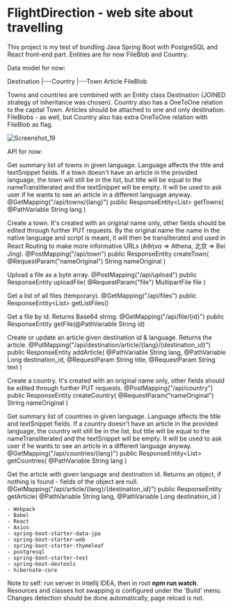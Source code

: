 # FlightDirection - web site about travelling

This project is my test of bundling Java Spring Boot with PostgreSQL and React front-end part. Entities are for now FileBlob and Country.

Data model for now:

Destination
|---Country
|---Town
Article
FileBlob

Towns and countries are combined with an Entity class Destination (JOINED strategy of inheritance was chosen). Country also has a OneToOne relation to the capital Town.
Articles should be attached to one and only destination. FileBlobs - as well, but Country also has extra OneToOne relation with FileBlob as flag.

![Screenshot_19](https://user-images.githubusercontent.com/65328222/158078612-fd678c3b-f70f-46d8-bf16-b9135bd7553b.png)

API for now:

Get summary list of towns in given language. Language affects the title and textSnippet fields. If a town doesn't have an article in the provided language, the town will still be in the list, but title will be equal to the nameTransliterated and the textSnippet will be empty. It will be used to ask user if he wants to see an article in a different language anyway.
@GetMapping("/api/towns/{lang}")
public ResponseEntity<List<ResponseTownPreview>> getTowns(
	@PathVariable String lang
)

Create a town. It's created with an original name only, other fields should be edited through further PUT requests. By the original name the name in the native language and script is meant, it will then be transliterated and used in React Routing to make more informative URLs (Αθήνα => Athena, 北京 => Bei Jing).
@PostMapping("/api/town")
public ResponseEntity<ResponseNewDestination> createTown(
	@RequestParam("nameOriginal") String nameOriginal
)

Upload a file as a byte array.
@PostMapping("/api/upload")
public ResponseEntity<ResponseMessage> uploadFile(
	@RequestParam("file") MultipartFile file
)

Get a list of all files (temporary).
@GetMapping("/api/files")
public ResponseEntity<List<ResponseFile>> getListFiles()

Get a file by id. Returns Base64 string.
@GetMapping("/api/file/{id}")
public ResponseEntity<String> getFile(@PathVariable String id)

Create or update an article given destination id & language. Returns the article.
@PutMapping("/api/destination/article/{lang}/{destination_id}")
public ResponseEntity<ResponseArticle> addArticle(
	@PathVariable String lang,
	@PathVariable Long destination_id,
	@RequestParam String title,
	@RequestParam String text
)

Create a country. It's created with an original name only, other fields should be edited through further PUT requests.
@PostMapping("/api/country")
public ResponseEntity<ResponseNewDestination> createCountry(
	@RequestParam("nameOriginal") String nameOriginal
)

Get summary list of countries in given language. Language affects the title and textSnippet fields. If a country doesn't have an article in the provided language, the country will still be in the list, but title will be equal to the nameTransliterated and the textSnippet will be empty. It will be used to ask user if he wants to see an article in a different language anyway.
@GetMapping("/api/countries/{lang}")
public ResponseEntity<List<ResponseCountryPreview>> getCountries(
	@PathVariable String lang
)

Get the article with given language and destination id. Returns an object, if nothing is found - fields of the object are null.
@GetMapping("/api/article/{lang}/{destination_id}")
public ResponseEntity<ResponseArticle> getArticle(
	@PathVariable String lang,
	@PathVariable Long destination_id
)

	- Webpack
	- Babel
	- React
	- Axios
	- spring-boot-starter-data-jpa
	- spring-boot-starter-web
	- spring-boot-starter-thymeleaf
	- postgresql
	- spring-boot-starter-test
	- spring-boot-devtools
	- hibernate-core

Note to self: run server in Intellij IDEA, then in root **npm run watch**. Resources and classes hot swapping is configured under the 'Build' menu. Changes detection should be done automatically, page reload is not.
